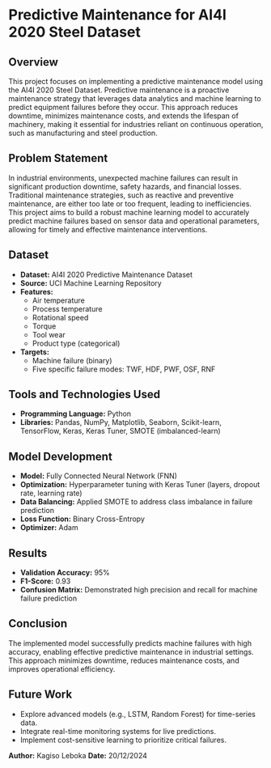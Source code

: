 # Predictive Maintenance for AI4I 2020 Steel Dataset

## Overview
This project focuses on implementing a predictive maintenance model using the AI4I 2020 Steel Dataset. Predictive maintenance is a proactive maintenance strategy that leverages data analytics and machine learning to predict equipment failures before they occur. This approach reduces downtime, minimizes maintenance costs, and extends the lifespan of machinery, making it essential for industries reliant on continuous operation, such as manufacturing and steel production.

## Problem Statement
In industrial environments, unexpected machine failures can result in significant production downtime, safety hazards, and financial losses. Traditional maintenance strategies, such as reactive and preventive maintenance, are either too late or too frequent, leading to inefficiencies. This project aims to build a robust machine learning model to accurately predict machine failures based on sensor data and operational parameters, allowing for timely and effective maintenance interventions.

## Dataset
- **Dataset:** AI4I 2020 Predictive Maintenance Dataset  
- **Source:** UCI Machine Learning Repository  
- **Features:**
  - Air temperature
  - Process temperature
  - Rotational speed
  - Torque
  - Tool wear
  - Product type (categorical)
- **Targets:**
  - Machine failure (binary)
  - Five specific failure modes: TWF, HDF, PWF, OSF, RNF

## Tools and Technologies Used
- **Programming Language:** Python  
- **Libraries:** Pandas, NumPy, Matplotlib, Seaborn, Scikit-learn, TensorFlow, Keras, Keras Tuner, SMOTE (imbalanced-learn)

## Model Development
- **Model:** Fully Connected Neural Network (FNN)  
- **Optimization:** Hyperparameter tuning with Keras Tuner (layers, dropout rate, learning rate)  
- **Data Balancing:** Applied SMOTE to address class imbalance in failure prediction  
- **Loss Function:** Binary Cross-Entropy  
- **Optimizer:** Adam  

## Results
- **Validation Accuracy:** 95%  
- **F1-Score:** 0.93  
- **Confusion Matrix:** Demonstrated high precision and recall for machine failure prediction

## Conclusion
The implemented model successfully predicts machine failures with high accuracy, enabling effective predictive maintenance in industrial settings. This approach minimizes downtime, reduces maintenance costs, and improves operational efficiency.

## Future Work
- Explore advanced models (e.g., LSTM, Random Forest) for time-series data.
- Integrate real-time monitoring systems for live predictions.
- Implement cost-sensitive learning to prioritize critical failures.


**Author:** Kagiso Leboka 
**Date:** 20/12/2024



